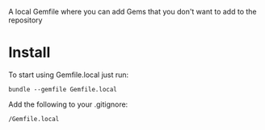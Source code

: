 A local Gemfile where you can add Gems that you don't want to add to the repository

# Install

To start using Gemfile.local just run:

	bundle --gemfile Gemfile.local

Add the following to your .gitignore:

	/Gemfile.local
